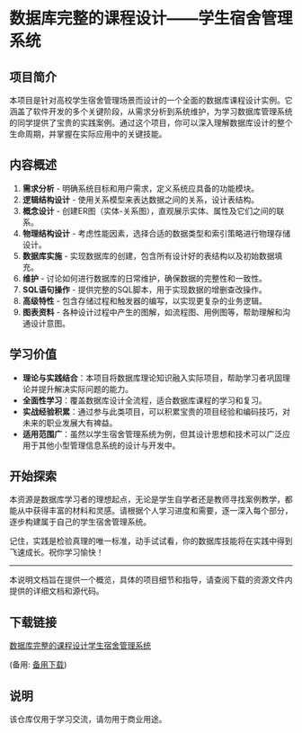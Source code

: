 # 数据库完整的课程设计——学生宿舍管理系统

## 项目简介

本项目是针对高校学生宿舍管理场景而设计的一个全面的数据库课程设计实例。它涵盖了软件开发的多个关键阶段，从需求分析到系统维护，为学习数据库管理系统的同学提供了宝贵的实践案例。通过这个项目，你可以深入理解数据库设计的整个生命周期，并掌握在实际应用中的关键技能。

## 内容概述

1. **需求分析** - 明确系统目标和用户需求，定义系统应具备的功能模块。
2. **逻辑结构设计** - 使用关系模型来表达数据之间的关系，设计表结构。
3. **概念设计** - 创建ER图（实体-关系图），直观展示实体、属性及它们之间的联系。
4. **物理结构设计** - 考虑性能因素，选择合适的数据类型和索引策略进行物理存储设计。
5. **数据库实施** - 实现数据库的创建，包含所有设计好的表结构以及初始数据填充。
6. **维护** - 讨论如何进行数据库的日常维护，确保数据的完整性和一致性。
7. **SQL语句操作** - 提供完整的SQL脚本，用于实现数据的增删查改操作。
8. **高级特性** - 包含存储过程和触发器的编写，以实现更复杂的业务逻辑。
9. **图表资料** - 各种设计过程中产生的图解，如流程图、用例图等，帮助理解和沟通设计意图。

## 学习价值

- **理论与实践结合**：本项目将数据库理论知识融入实际项目，帮助学习者巩固理论并提升解决实际问题的能力。
- **全面性学习**：覆盖数据库设计全流程，适合数据库课程的学习和复习。
- **实战经验积累**：通过参与此类项目，可以积累宝贵的项目经验和编码技巧，对未来的职业发展大有裨益。
- **适用范围广**：虽然以学生宿舍管理系统为例，但其设计思想和技术可以广泛应用于其他小型管理信息系统的设计与开发中。

## 开始探索

本资源是数据库学习者的理想起点，无论是学生自学者还是教师寻找案例教学，都能从中获得丰富的材料和灵感。请根据个人学习进度和需要，逐一深入每个部分，逐步构建属于自己的学生宿舍管理系统。

记住，实践是检验真理的唯一标准，动手试试看，你的数据库技能将在实践中得到飞速成长。祝你学习愉快！

---

本说明文档旨在提供一个概览，具体的项目细节和指导，请查阅下载的资源文件内提供的详细文档和源代码。

## 下载链接
[数据库完整的课程设计学生宿舍管理系统](https://pan.quark.cn/s/9edb793d4d40) 

(备用: [备用下载](https://pan.baidu.com/s/1_tRi8E9zEH_CnM72Sa3RjQ?pwd=1234))

## 说明

该仓库仅用于学习交流，请勿用于商业用途。
